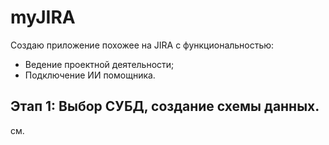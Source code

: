 # myJIRA
Создаю приложение похожее на JIRA с функциональностью:
- Ведение проектной деятельности;
- Подключение ИИ помощника.
## Этап 1: Выбор СУБД, создание схемы данных.
см. 
